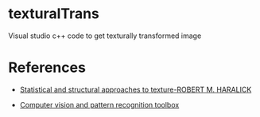 # texturalTrans
Visual studio c++ code to get texturally transformed image

# References
* [Statistical and structural approaches to texture-ROBERT M. HARALICK](http://s3.amazonaws.com/academia.edu.documents/40661695/Statistical_Structural_Texture_gray.pdf?AWSAccessKeyId=AKIAIWOWYYGZ2Y53UL3A&Expires=1500430832&Signature=0h%2Bk2ruCkzOUhB7efr1fbu%2Fm3%2Fk%3D&response-content-disposition=inline%3B%20filename%3DStatistical_and_structural_approaches_to.pdf)

* [Computer vision and pattern recognition toolbox](https://github.com/sonots/cvprtoolbox)
